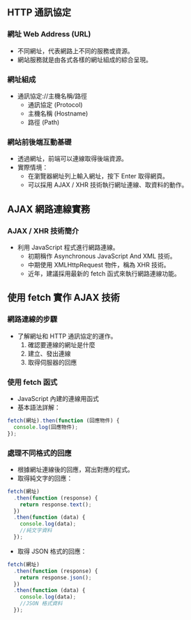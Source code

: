 ## HTTP 通訊協定

### 網址 Web Address (URL)

- 不同網址，代表網路上不同的服務或資源。
- 網站服務就是由各式各樣的網址組成的綜合呈現。

### 網址組成

- 通訊協定://主機名稱/路徑
  - 通訊協定 (Protocol)
  - 主機名稱 (Hostname)
  - 路徑 (Path)

### 網站前後端互動基礎

- 透過網址，前端可以連線取得後端資源。
- 實際情境：
  - 在瀏覽器網址列上輸入網址，按下 Enter 取得網頁。
  - 可以採用 AJAX / XHR 技術執行網址連線、取資料的動作。

## AJAX 網路連線實務

### AJAX / XHR 技術簡介

- 利用 JavaScript 程式進行網路連線。
  - 初期稱作 Asynchronous JavaScript And XML 技術。
  - 中期使用 XMLHttpRequest 物件，稱為 XHR 技術。
  - 近年，建議採用最新的 fetch 函式來執行網路連線功能。

## 使用 fetch 實作 AJAX 技術

### 網路連線的步驟

- 了解網址和 HTTP 通訊協定的運作。
  1. 確認要連線的網址是什麼
  2. 建立、發出連線
  3. 取得伺服器的回應

### 使用 fetch 函式

- JavaScript 內建的連線用函式
- 基本語法詳解：

```js
fetch(網址).then(function (回應物件) {
  console.log(回應物件);
});
```

### 處理不同格式的回應

- 根據網址連線後的回應，寫出對應的程式。
- 取得純文字的回應：

```js
fetch(網址)
  .then(function (response) {
    return response.text();
  })
  .then(function (data) {
    console.log(data);
    //純文字資料
  });
```

- 取得 JSON 格式的回應：

```js
fetch(網址)
  .then(function (response) {
    return response.json();
  })
  .then(function (data) {
    console.log(data);
    //JSON 格式資料
  });
```
